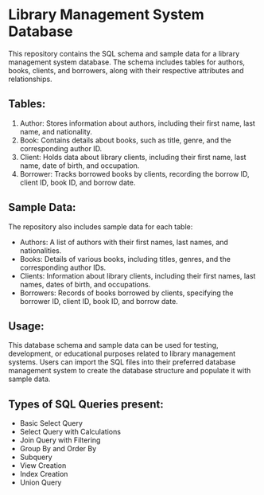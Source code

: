 # Library Management System Database

This repository contains the SQL schema and sample data for a library management system database. The schema includes tables for authors, books, clients, and borrowers, along with their respective attributes and relationships.

## Tables:

1. Author: Stores information about authors, including their first name, last name, and nationality.
2. Book: Contains details about books, such as title, genre, and the corresponding author ID.
3. Client: Holds data about library clients, including their first name, last name, date of birth, and occupation.
4. Borrower: Tracks borrowed books by clients, recording the borrow ID, client ID, book ID, and borrow date.

## Sample Data:

The repository also includes sample data for each table:

- Authors: A list of authors with their first names, last names, and nationalities.
- Books: Details of various books, including titles, genres, and the corresponding author IDs.
- Clients: Information about library clients, including their first names, last names, dates of birth, and occupations.
- Borrowers: Records of books borrowed by clients, specifying the borrower ID, client ID, book ID, and borrow date.

## Usage:

This database schema and sample data can be used for testing, development, or educational purposes related to library management systems. Users can import the SQL files into their preferred database management system to create the database structure and populate it with sample data.

## Types of SQL Queries present:
- Basic Select Query
- Select Query with Calculations
- Join Query with Filtering
- Group By and Order By
- Subquery
- View Creation
- Index Creation
- Union Query
